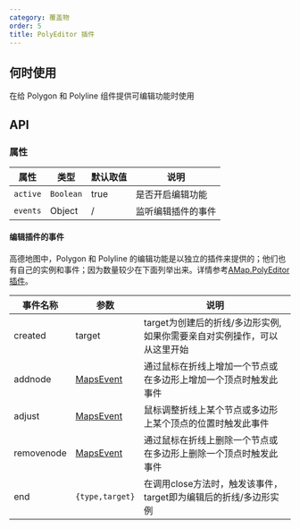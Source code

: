 ```yaml
---
category: 覆盖物
order: 5
title: PolyEditor 插件
---
```



## 何时使用

在给 Polygon 和 Polyline 组件提供可编辑功能时使用

## API

### 属性

| 属性  | 类型 | 默认取值 | 说明 |
|-------|-----|------|-----|
| `active` | `Boolean` | true | 是否开启编辑功能 |
| `events` | Object  | / | 监听编辑插件的事件 |


#### 编辑插件的事件

高德地图中，Polygon 和 Polyline 的编辑功能是以独立的插件来提供的；他们也有自己的实例和事件；因为数量较少在下面列举出来。详情参考[AMap.PolyEditor 插件](http://lbs.amap.com/api/javascript-api/reference/plugin#AMap.PolyEditor)。

| 事件名称  | 参数 | 说明 |
|-------|-----|------|
| created | target | target为创建后的折线/多边形实例, 如果你需要亲自对实例操作，可以从这里开始 |
| addnode | [MapsEvent](http://lbs.amap.com/api/javascript-api/reference/event#MapsEvent) | 通过鼠标在折线上增加一个节点或在多边形上增加一个顶点时触发此事件 |
| adjust | [MapsEvent](http://lbs.amap.com/api/javascript-api/reference/event#MapsEvent) | 鼠标调整折线上某个节点或多边形上某个顶点的位置时触发此事件 |
| removenode | [MapsEvent](http://lbs.amap.com/api/javascript-api/reference/event#MapsEvent) | 通过鼠标在折线上删除一个节点或在多边形上删除一个顶点时触发此事件 |
| end | `{type,target}` | 在调用close方法时，触发该事件，target即为编辑后的折线/多边形实例 |